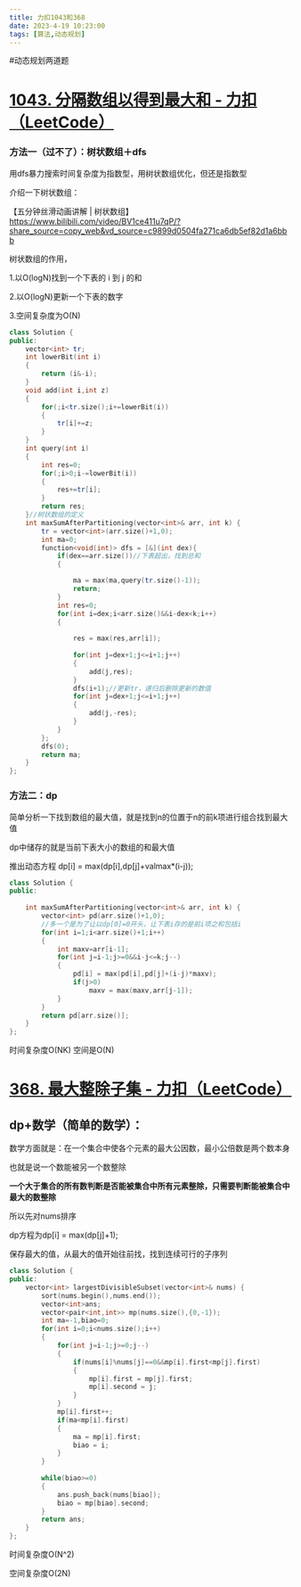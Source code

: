 ```yaml
---
title: 力扣1043和368
date: 2023-4-19 10:23:00
tags: [算法,动态规划]
---
```


#动态规划两道题

<!-- more -->

# [1043. 分隔数组以得到最大和 - 力扣（LeetCode）](https://leetcode.cn/problems/partition-array-for-maximum-sum/)

### 方法一（过不了）：树状数组＋dfs

用dfs暴力搜索时间复杂度为指数型，用树状数组优化，但还是指数型

介绍一下树状数组：

【五分钟丝滑动画讲解 | 树状数组】 https://www.bilibili.com/video/BV1ce411u7qP/?share_source=copy_web&vd_source=c9899d0504fa271ca6db5ef82d1a6bbb

树状数组的作用，

1.以O(logN)找到一个下表的 i 到 j 的和

2.以O(logN)更新一个下表的数字

3.空间复杂度为O(N)

```c++
class Solution {
public:
    vector<int> tr;
    int lowerBit(int i)
    {
        return (i&-i);
    }
    void add(int i,int z)
    {
        for(;i<tr.size();i+=lowerBit(i))
        {
            tr[i]+=z;
        }
    }
    int query(int i)
    {
        int res=0;
        for(;i>0;i-=lowerBit(i))
        {
            res+=tr[i];
        }
        return res;
    }//树状数组的定义
    int maxSumAfterPartitioning(vector<int>& arr, int k) {
        tr = vector<int>(arr.size()+1,0);
        int ma=0;
        function<void(int)> dfs = [&](int dex){
            if(dex==arr.size())//下表超出，找到总和
            {

                ma = max(ma,query(tr.size()-1));
                return;
            }
            int res=0;
            for(int i=dex;i<arr.size()&&i-dex<k;i++)
            {
                
                res = max(res,arr[i]);
                
                for(int j=dex+1;j<=i+1;j++)
                {
                    add(j,res);
                }
                dfs(i+1);//更新tr，递归后删除更新的数值
                for(int j=dex+1;j<=i+1;j++)
                {
                    add(j,-res);
                }
            }
        };
        dfs(0);
        return ma;
    }   
};
```



### 方法二：dp

简单分析一下找到数组的最大值，就是找到n的位置于n的前k项进行组合找到最大值

dp中储存的就是当前下表大小的数组的和最大值

推出动态方程 	dp[i] = max(dp[i],dp[j]+valmax*(i-j));

```c++
class Solution {
public:
   
    int maxSumAfterPartitioning(vector<int>& arr, int k) {
        vector<int> pd(arr.size()+1,0);
        //多一个是为了让以dp[0]=0开头，让下表i存的是前i项之和包括i
        for(int i=1;i<arr.size()+1;i++)
        {
            int maxv=arr[i-1];
            for(int j=i-1;j>=0&&i-j<=k;j--)
            {
                pd[i] = max(pd[i],pd[j]+(i-j)*maxv);
                if(j>0)
                    maxv = max(maxv,arr[j-1]);
            }
        }
        return pd[arr.size()];
    }   
};
```

时间复杂度O(NK) 空间是O(N)

# [368. 最大整除子集 - 力扣（LeetCode）](https://leetcode.cn/problems/largest-divisible-subset/)



## 	dp+数学（简单的数学）：

数学方面就是：在一个集合中使各个元素的最大公因数，最小公倍数是两个数本身

也就是说一个数能被另一个数整除

**一个大于集合的所有数判断是否能被集合中所有元素整除，只需要判断能被集合中最大的数整除**

所以先对nums排序

dp方程为dp[i] = max(dp[j]+1);

保存最大的值，从最大的值开始往前找，找到连续可行的子序列

```c++
class Solution {
public:
    vector<int> largestDivisibleSubset(vector<int>& nums) {
        sort(nums.begin(),nums.end());
        vector<int>ans;
        vector<pair<int,int>> mp(nums.size(),{0,-1});
        int ma=-1,biao=0;
        for(int i=0;i<nums.size();i++)
        {
            for(int j=i-1;j>=0;j--)
            {
                if(nums[i]%nums[j]==0&&mp[i].first<mp[j].first)
                {
                    mp[i].first = mp[j].first;
                    mp[i].second = j;
                }
            }
            mp[i].first++;
            if(ma<mp[i].first)
            {
                ma = mp[i].first;
                biao = i;
            }
        }
        
        while(biao>=0)
        {
            ans.push_back(nums[biao]);
            biao = mp[biao].second;
        }
        return ans;
    }
};
```

时间复杂度O(N^2)

空间复杂度O(2N)

